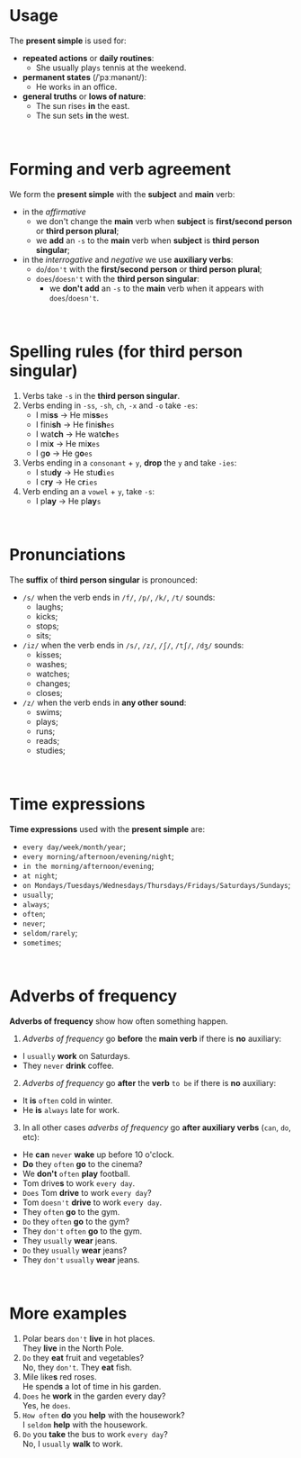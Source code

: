 # Usage
The **present simple** is used for:
- **repeated actions** or **daily routines**:
  - She usually play`s` tennis at the weekend.
- **permanent states** (/ˈpɜːmənənt/):
  - He work`s` in an office.
- **general truths** or **lows of nature**:
  - The sun rise`s` **in** the east.
  - The sun set`s` **in** the west.

<br>

# Forming and verb agreement
We form the **present simple** with the **subject** and **main** verb:
- in the *affirmative*
  - we don't change the **main** verb when **subject** is **first/second person** or **third person plural**;
  - we **add** an `-s` to the **main** verb when **subject** is **third person singular**;
- in the *interrogative* and *negative* we use **auxiliary verbs**:
  - `do`/`don't` with the **first/second person** or **third person plural**;
  - `does`/`doesn't` with the **third person singular**:
    - we **don't** **add** an `-s` to the **main** verb when it appears with `does`/`doesn't`.<br>

<br>

# Spelling rules (for **third person singular**)
1. Verbs take `-s` in the **third person singular**.
2. Verbs ending in `-ss`, `-sh`, `ch`, `-x` and `-o` take `-es`:
   - I mi**ss** -> He mi**ss**`es`
   - I fini**sh** -> He fini**sh**`es`
   - I wat**ch** -> He wat**ch**`es`
   - I mi**x** -> He mi**x**`es`
   - I g**o** -> He g**o**`es`
3. Verbs ending in a `consonant` + `y`, **drop** the `y` and take `-ies`:
   - I stu**dy** -> He stu**d**`ies`
   - I c**ry** -> He c**r**`ies`
4. Verb ending an a `vowel` + `y`, take `-s`:
   - I pl**ay** -> He pl**ay**`s`

<br>

# Pronunciations
The **suffix** of **third person singular** is pronounced:
- `/s/` when the verb ends in `/f/`, `/p/`, `/k/`, `/t/` sounds:
  - laughs;
  - kicks;
  - stops;
  - sits;
- `/iz/` when the verb ends in `/s/`, `/z/`, `/ʃ/`, `/tʃ/`, `/dʒ/` sounds:
  - kisses;
  - washes;
  - watches;
  - changes;
  - closes;
- `/z/` when the verb ends in **any other sound**:
  - swims;
  - plays;
  - runs;
  - reads;
  - studies;

<br>

# Time expressions
**Time expressions** used with the **present simple** are:
- `every day/week/month/year`;
- `every morning/afternoon/evening/night`;
- `in the morning/afternoon/evening`;
- `at night`;
- `on Mondays/Tuesdays/Wednesdays/Thursdays/Fridays/Saturdays/Sundays`;
- `usually`;
- `always`;
- `often`;
- `never`;
- `seldom/rarely`;
- `sometimes`;

<br>

# Adverbs of frequency
**Adverbs of frequency** show how often something happen.<br>
1. *Adverbs of frequency* go **before** the **main verb** if there is **no** auxiliary:
- I `usually` **work** on Saturdays.
- They `never` **drink** coffee.
2. *Adverbs of frequency* go **after** the **verb** `to be` if there is **no** auxiliary:
- It **is** `often` cold in winter.
- He **is** `always` late for work.
3. In all other cases *adverbs of frequency* go **after auxiliary verbs** (`can`, `do`, etc):
- He **can** `never` **wake** up before 10 o'clock.
- **Do** they `often` **go** to the cinema?
- We **don't** `often` **play** football.
- Tom drive**s** to work `every day`.
- `Does` Tom **drive** to work `every day`?
- Tom `doesn't` **drive** to work `every day`.
- They `often` **go** to the gym.
- `Do` they `often` **go** to the gym?
- They `don't` `often` **go** to the gym.
- They `usually` **wear** jeans.
- `Do` they `usually` **wear** jeans?
- They `don't` `usually` **wear** jeans.

<br>

# More examples
1. Polar bears `don't` **live** in hot places.<br>They **live** in the North Pole.
2. `Do` they **eat** fruit and vegetables?<br>No, they `don't`. They **eat** fish.
3. Mile like**s** red roses.<br>He spend**s** a lot of time in his garden.
4. `Does` he **work** in the garden every day?<br>Yes, he `does`.
5. `How often` **do** you **help** with the housework?<br>I `seldom` **help** with the housework.
6. `Do` you **take** the bus to work `every day`?<br>No, I `usually` **walk** to work.
